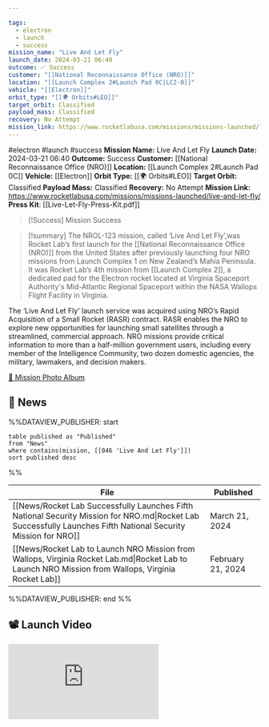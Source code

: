 ```yaml
---

tags:
  - electron
  - launch
  - success
mission_name: "Live And Let Fly"
launch_date: 2024-03-21 06:40
outcome: ✅ Success
customer: "[[National Reconnaissance Office (NRO)]]"
location: "[[Launch Complex 2#Launch Pad 0C|LC2-0]]"
vehicle: "[[Electron]]"
orbit_type: "[[🌍 Orbits#LEO]]"
target_orbit: Classified
payload_mass: Classified
recovery: No Attempt
mission_link: https://www.rocketlabusa.com/missions/missions-launched/live-and-let-fly/
---
```


#electron #launch #success
**Mission Name:** Live And Let Fly
**Launch Date:** 2024-03-21 06:40
**Outcome:** Success
**Customer:** [[National Reconnaissance Office (NRO)]]
**Location:** [[Launch Complex 2#Launch Pad 0C]]
**Vehicle:** [[Electron]]
**Orbit Type:** [[🌍 Orbits#LEO]]
**Target Orbit:** Classified
**Payload Mass:** Classified
**Recovery:** No Attempt
**Mission Link:** https://www.rocketlabusa.com/missions/missions-launched/live-and-let-fly/
**Press Kit**: [[Live-Let-Fly-Press-Kit.pdf]]

>[!Success] Mission Success

>[!summary]
The NROL-123 mission, called ‘Live And Let Fly’,was Rocket Lab’s first launch for the [[National Reconnaissance Office (NRO)]] from the United States after previously launching four NRO missions from Launch Complex 1 on New Zealand’s Mahia Peninsula. It was Rocket Lab’s 4th mission from [[Launch Complex 2]], a dedicated pad for the Electron rocket located at Virginia Spaceport Authority's Mid-Atlantic Regional Spaceport within the NASA Wallops Flight Facility in Virginia.  
>
The ‘Live And Let Fly’ launch service was acquired using NRO’s Rapid Acquisition of a Small Rocket (RASR) contract. RASR enables the NRO to explore new opportunities for launching small satellites through a streamlined, commercial approach. NRO missions provide critical information to more than a half-million government users, including every member of the Intelligence Community, two dozen domestic agencies, the military, lawmakers, and decision makers.  
>
[📸 Mission Photo Album](https://www.flickr.com/photos/rocketlab/albums/72177720315524540/)

## 📰 News
%%DATAVIEW_PUBLISHER: start
```
table published as "Published"
from "News"
where contains(mission, [[046 'Live And Let Fly']])
sort published desc
```
%%

| File                                                                                                                                                           | Published         |
| -------------------------------------------------------------------------------------------------------------------------------------------------------------- | ----------------- |
| [[News/Rocket Lab Successfully Launches Fifth National Security Mission for NRO.md\|Rocket Lab Successfully Launches Fifth National Security Mission for NRO]] | March 21, 2024    |
| [[News/Rocket Lab to Launch NRO Mission from Wallops, Virginia   Rocket Lab.md\|Rocket Lab to Launch NRO Mission from Wallops, Virginia   Rocket Lab]]         | February 21, 2024 |

%%DATAVIEW_PUBLISHER: end %%

## 📽️ Launch Video

<div class="responsive-video">
<iframe src="https://www.youtube.com/embed/Coa3GZtotQo" title="Rocket Lab&#39;s Electron - Live And Let Fly Mission" frameborder="0" allow="accelerometer; autoplay; clipboard-write; encrypted-media; gyroscope; picture-in-picture; web-share" referrerpolicy="strict-origin-when-cross-origin" allowfullscreen></iframe>     
</div>
